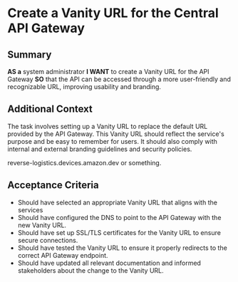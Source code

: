 
# Create a Vanity URL for the Central API Gateway
## Summary

**AS a** system administrator
**I WANT** to create a Vanity URL for the API Gateway
**SO** that the API can be accessed through a more user-friendly and recognizable URL, improving usability and branding.

## Additional Context

The task involves setting up a Vanity URL to replace the default URL provided by the API Gateway. This Vanity URL should reflect the service's purpose and be easy to remember for users. It should also comply with internal and external branding guidelines and security policies.

reverse-logistics.devices.amazon.dev or something.

## Acceptance Criteria

- Should have selected an appropriate Vanity URL that aligns with the services
- Should have configured the DNS to point to the API Gateway with the new Vanity URL.
- Should have set up SSL/TLS certificates for the Vanity URL to ensure secure connections.
- Should have tested the Vanity URL to ensure it properly redirects to the correct API Gateway endpoint.
- Should have updated all relevant documentation and informed stakeholders about the change to the Vanity URL.
